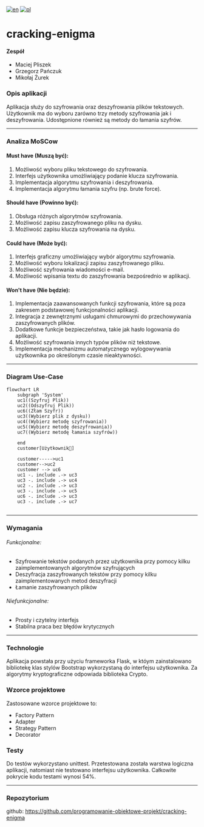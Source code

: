 [![en](https://img.shields.io/badge/lang-eng-blue.svg)](https://github.com/programowanie-obiektowe-projekt/cracking-enigma/blob/main/README.md)
[![pl](https://img.shields.io/badge/lang-pl-red.svg)](https://github.com/programowanie-obiektowe-projekt/cracking-enigma/blob/main/README.pl.md)

# cracking-enigma

#### Zespół
- Maciej Pliszek
- Grzegorz Pańczuk
- Mikołaj Żurek

### Opis aplikacji
Aplikacja służy do szyfrowania oraz deszyfrowania plików tekstowych. Użytkownik ma do wyboru zarówno trzy metody szyfrowania jak i deszyfrowania. Udostępnione również są metody do łamania szyfrów.

---
### Analiza MoSCow
#### Must have (Muszą być):

1. Możliwość wyboru pliku tekstowego do szyfrowania.
2. Interfejs użytkownika umożliwiający podanie klucza szyfrowania.
3. Implementacja algorytmu szyfrowania i deszyfrowania.
4. Implementacja algorytmu łamania szyfru (np. brute force).

#### Should have (Powinno być):

1. Obsługa różnych algorytmów szyfrowania.
2. Możliwość zapisu zaszyfrowanego pliku na dysku.
3. Możliwość zapisu klucza szyfrowania na dysku.

#### Could have (Może być):

1. Interfejs graficzny umożliwiający wybór algorytmu szyfrowania.
2. Możliwość wyboru lokalizacji zapisu zaszyfrowanego pliku.
3. Możliwość szyfrowania wiadomości e-mail.
4. Możliwość wpisania textu do zaszyfrowania bezpośrednio w aplikacji.

#### Won't have (Nie będzie):

1. Implementacja zaawansowanych funkcji szyfrowania, które są poza zakresem podstawowej funkcjonalności aplikacji.
2. Integracja z zewnętrznymi usługami chmurowymi do przechowywania zaszyfrowanych plików.
3. Dodatkowe funkcje bezpieczeństwa, takie jak hasło logowania do aplikacji.
4. Możliwość szyfrowania innych typów plików niż tekstowe.
5. Implementacja mechanizmu automatycznego wylogowywania użytkownika po określonym czasie nieaktywności.
---

### Diagram Use-Case

```mermaid
flowchart LR
    subgraph 'System'
    uc1((Szyfruj Plik))
    uc2((Odszyfruj Plik))
    uc6((Złam Szyfr))
    uc3((Wybierz plik z dysku))
    uc4((Wybierz metodę szyfrowania))
    uc5((Wybierz metodę deszyfrowania))
    uc7((Wybierz metodę łamania szyfrów))

    end
    customer[Użytkownik👤]

    customer----->uc1
    customer-->uc2
    customer --> uc6
    uc1 -. include .-> uc3
    uc3 -. include .-> uc4
    uc2 -. include .-> uc3
    uc3 -. include .-> uc5
    uc6 -. include .-> uc3
    uc3 -. include .-> uc7
    
```
---

### Wymagania 
###### Funkcjonalne:
- Szyfrowanie tekstów podanych przez użytkownika przy pomocy kilku zaimplementowanych algorytmów szyfrujących
- Deszyfracja zaszyfrowanych tekstów przy pomocy kilku zaimplementowanych metod deszyfracji
- Łamanie zaszyfrowanych plików

###### Niefunkcjonalne:
- Prosty i czytelny interfejs
- Stabilna praca bez błędów krytycznych

---
### Technologie

Aplikacja powstała przy użyciu frameworka Flask, w któym zainstalowano bibliotekę klas stylów Bootstrap wykorzystaną do interfejsu użytkownika. Za algorytmy kryptograficzne odpowiada biblioteka Crypto.

### Wzorce projektowe

Zastosowane wzorce projektowe to:
- Factory Pattern
- Adapter
- Strategy Pattern
- Decorator

### Testy

Do testów wykorzystano unittest. Przetestowana została warstwa logiczna aplikacji, natomiast nie testowano interfejsu użytkownika. Całkowite pokrycie kodu testami wynosi 54%.

---
### Repozytorium
github: https://github.com/programowanie-obiektowe-projekt/cracking-enigma
